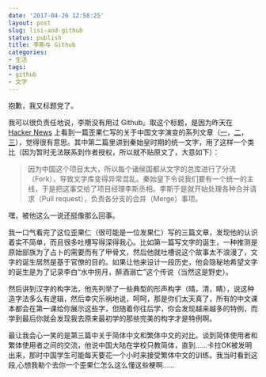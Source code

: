 ```yaml
---
date: '2017-04-26 12:58:25'
layout: post
slug: lisi-and-github
status: publish
title: 李斯与 Github
categories:
- 生活
tags:
- github
- 文字
---
```


抱歉，我又标题党了。

我可以很负责任地说，李斯没有用过 Github。取这个标题，是因为昨天在 [Hacker News](https://news.ycombinator.com/item?id=14182203)
上看到一篇歪果仁写的关于中国文字演变的系列文章（[一](https://al3x.svbtle.com/on-chinese-writing-1)，[二](https://al3x.svbtle.com/on-chinese-writing-2)，[三](https://al3x.svbtle.com/on-chinese-writing-when-mao-reinvents-writing)），觉得很有意思。其中第二篇里讲到秦始皇时期的统一文字，用了这样一个类比（因为暂时无法联系到作者授权，所以就不贴原文了，大意如下）：

> 因为中国这个项目太大，所以每个诸侯国都从文字的总库进行了分流（Fork），导致文字库变得异常混乱。秦始皇下令说我们要有一个统一的主线，于是把这事交给了项目经理李斯丞相。李斯于是就开始处理各种合并请求（Pull request），负责各分支的合并（Merge）事项。

嘿，被他这么一说还挺像那么回事。

我一口气看完了这位歪果仁（很可能是一位发果仁）写的三篇文章，发现他的认识着实不简单，而且很多吐槽写得深得我心。比如第一篇写文字的诞生，一种推测是原始部族为了占卜的需要而有了甲骨文，然后他就吐槽说这个故事太不浪漫了，文字的诞生居然是基于官僚的目的。如果让他来设计一段历史，他会隐秘地希望文字的诞生是为了记录李白“水中捞月，醉酒溺亡”这个传说（当然这是野史）。

然后讲到汉字的构字法，他先列举了一些典型的形声构字（晴，清，睛），说这种造字法多么有逻辑，然后幸灾乐祸地说，呵呵，那是你们太天真了，所有的中文课本都会在第一课给你展示这些字，但随着你往后学，你会发现越来越多的特例，而学到最后你就会发现我去原来最初学的那些完美的构字才是特例啊。

最让我会心一笑的是第三篇中关于简体中文和繁体中文的对比。谈到简体使用者和繁体使用者之间的交流，他说中国大陆在学校只教简体，直到……卡拉OK被发明出来，那时中国学生可能每天要花一个小时来接受繁体中文的训练。我当时看到这段,心想我勒个去你一个歪果仁怎么这么懂这些梗啊……

<!-- more -->
